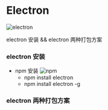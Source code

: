 # Electron

![electron](https://electronjs.org/docs/tutorial/about)

electron 安装 &amp;&amp; electron 两种打包方案

### electron 安装

* npm 安装
    ![npm](https://www.npmjs.com/package/electron)
    * npm install electron 
    * npm install electron -g
    
### electron 两种打包方案